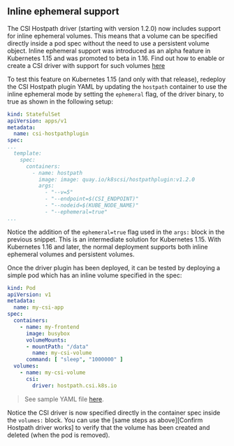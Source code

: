## Inline ephemeral support
The CSI Hostpath driver (starting with version 1.2.0) now includes support for inline ephemeral volumes. This means that a volume can be specified directly inside a pod spec without the need to use a persistent volume object.
Inline ephemeral support was introduced as an alpha feature in Kubernetes 1.15 and was promoted to beta in 1.16.
Find out how to enable or create a CSI driver with support for such volumes [here](https://kubernetes-csi.github.io/docs/ephemeral-local-volumes.html)

To test this feature on Kubernetes 1.15 (and only with that release), redeploy the CSI Hostpath plugin YAML by updating the `hostpath` container to use  the inline ephemeral mode by setting the `ephemeral` flag, of the driver binary, to true as shown in the following setup:

```yaml
kind: StatefulSet
apiVersion: apps/v1
metadata:
  name: csi-hostpathplugin
spec:
...
  template:
    spec:
      containers:
        - name: hostpath
          image: image: quay.io/k8scsi/hostpathplugin:v1.2.0
          args:
            - "--v=5"
            - "--endpoint=$(CSI_ENDPOINT)"
            - "--nodeid=$(KUBE_NODE_NAME)"
            - "--ephemeral=true"      
...

```
Notice the addition of the `ephemeral=true` flag used in the `args:` block in the previous snippet.
This is an intermediate solution for Kubernetes 1.15. With Kubernetes 1.16 and later, the normal
deployment supports both inline ephemeral volumes and persistent volumes.

Once the driver plugin has been deployed, it can be tested by deploying a simple pod which has an inline volume specified in the spec:

```yaml
kind: Pod
apiVersion: v1
metadata:
  name: my-csi-app
spec:
  containers:
    - name: my-frontend
      image: busybox
      volumeMounts:
      - mountPath: "/data"
        name: my-csi-volume
      command: [ "sleep", "1000000" ]
  volumes:
    - name: my-csi-volume
      csi:
        driver: hostpath.csi.k8s.io
``` 

> See sample YAML file [here](../examples/csi-app-inline.yaml).

Notice the CSI driver is now specified directly in the container spec inside the `volumes:` block.  You can use the [same steps as above][Confirm Hostpath driver works] 
to verify that the volume has been created and deleted (when the pod is removed).
